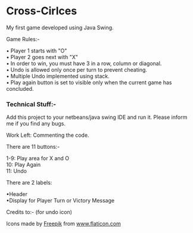 # Cross-Cirlces

My first game developed using Java Swing.

Game Rules:-

• Player 1 starts with "O" <br>
• Player 2 goes next with "X" <br>
• In order to win, you must have 3 in a row, column or diagonal. <br>
• Undo is allowed only once per turn to prevent cheating. <br>
• Multiple Undo implemented using stack. <br>
• Play again button is set to visible only when the current game has concluded. <br>


<h3>Technical Stuff:-</h3>

Add this project to your netbeans/java swing IDE and run it.
Please inform me if you find any bugs.

Work Left: Commenting the code.

There are 11 buttons:-

1-9: Play area for X and O <br>
10: Play Again <br>
11: Undo <br>


There are 2 labels:

•Header <br>
•Display for Player Turn or Victory Message <br>


Credits to:- (for undo icon)
<div>Icons made by <a href="https://www.flaticon.com/authors/freepik" title="Freepik">Freepik</a> from <a href="https://www.flaticon.com/"             title="Flaticon">www.flaticon.com</a></div>
